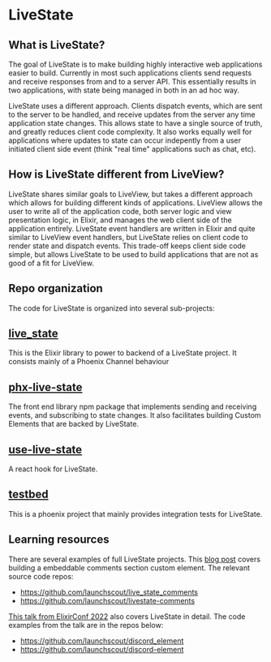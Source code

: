# LiveState

## What is LiveState?

The goal of LiveState is to make building highly interactive web applications easier to build. Currently in most such applications clients send requests and receive responses from and to a server API. This essentially results in two applications, with state being managed in both in an ad hoc way.

LiveState uses a different approach. Clients dispatch events, which are sent to the server to be handled, and receive updates from the server any time application state changes. This allows state to have a single source of truth, and greatly reduces client code complexity. It also works equally well for applications where updates to state can occur indepently from a user initiated client side event (think "real time" applications such as chat, etc).

## How is LiveState different from LiveView?

LiveState shares similar goals to LiveView, but takes a different approach which allows for building different kinds of applications. LiveView allows the user to write all of the application code, both server logic and view presentation logic, in Elixir, and manages the web client side of the application entirely. LiveState event handlers are written in Elixir and quite similar to LiveView event handlers, but LiveState relies on client code to render state and dispatch events. This trade-off keeps client side code simple, but allows LiveState to be used to build applications that are not as good of a fit for LiveView.

## Repo organization

The code for LiveState is organized into several sub-projects:

## [live_state](live_state)

This is the Elixir library to power to backend of a LiveState project. It consists mainly of a Phoenix Channel behaviour

## [phx-live-state](phx-live-state)

The front end library npm package that implements sending and receiving events, and subscribing to state changes. It also facilitates building Custom Elements that are backed by LiveState.

## [use-live-state](use-live-state)

A react hook for LiveState.

## [testbed](testbed)

This is a phoenix project that mainly provides integration tests for LiveState.

## Learning resources

There are several examples of full LiveState projects. This [blog post](https://launchscout.com/blog/embedded-web-apps-with-livestate) covers building a embeddable comments section custom element. The relevant source code repos:

* https://github.com/launchscout/live_state_comments
* https://github.com/launchscout/livestate-comments

[This talk from ElixirConf 2022](https://youtu.be/jLamITBMoVI) also covers LiveState in detail. The code examples from the talk are in the repos below:

* https://github.com/launchscout/discord_element
* https://github.com/launchscout/discord-element
